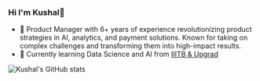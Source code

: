 ### Hi I'm Kushal👋

- 🔭 Product Manager with 6+ years of experience revolutionizing product strategies in AI, analytics, and payment solutions. Known for taking on complex challenges and transforming them into high-impact results. 
- 🌱 Currently learning Data Science and AI from [IIITB & Upgrad](https://www.upgrad.com/data-science-pgc-iiitb/)

<!-- Github stats from https://github.com/anuraghazra/github-readme-stats -->
![Kushal's GitHub stats](https://github-readme-stats.vercel.app/api?username=kushalgambhir&show_icons=true&theme=radical)
